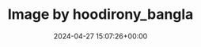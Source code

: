 ---
archive_date: 2024-07-24
code: C6RPVgmhePB
date: 2024-04-27 15:07:26+00:00
id: '3355530646180455361'
layout: post
media:
- id: '3355530646180455361'
  type: image
  url: media/C6RPVgmhePB/3355530646180455361.jpg
permalink: /p/C6RPVgmhePB/
thumbnail: media/C6RPVgmhePB/3355530646180455361.jpg
title: Image by hoodirony_bangla
---